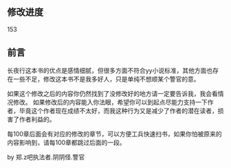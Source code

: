 ## 修改进度
153

## 前言
长夜行这本书的优点是感情细腻，但很多方面不符合yy小说标准，其他方面也存在一些不足，修改这本书不是我多好人，只是单纯不想顺某个警官的意。

如果这个修改之后的内容你仍然找到了没修改好的地方请一定要告诉我，我会看情况修改。
如果修改后的内容能入你法眼，希望你可以到起点尽能力支持一下作者，毕竟这个作者现在成绩不太好，而我这种行为又是减少了作者的潜在读者，损害了作者利益的。

每100章后面会有对应的修改的章节，可以方便工兵快速扫书，如果你怕被原来的内容影响到，请每100章都跳过后面的一段。

by 郑.z吧执法者.阴阴怪.警官